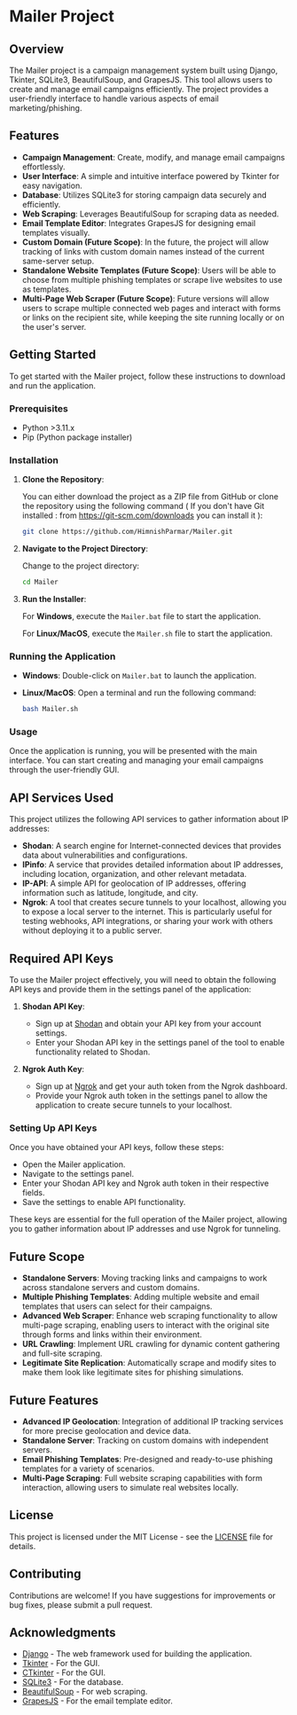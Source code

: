 # Mailer Project


## Overview

The Mailer project is a campaign management system built using Django, Tkinter, SQLite3, BeautifulSoup, and GrapesJS. This tool allows users to create and manage email campaigns efficiently. The project provides a user-friendly interface to handle various aspects of email marketing/phishing.


## Features

- **Campaign Management**: Create, modify, and manage email campaigns effortlessly.
- **User Interface**: A simple and intuitive interface powered by Tkinter for easy navigation.
- **Database**: Utilizes SQLite3 for storing campaign data securely and efficiently.
- **Web Scraping**: Leverages BeautifulSoup for scraping data as needed.
- **Email Template Editor**: Integrates GrapesJS for designing email templates visually.
- **Custom Domain (Future Scope)**: In the future, the project will allow tracking of links with custom domain names instead of the current same-server setup.
- **Standalone Website Templates (Future Scope)**: Users will be able to choose from multiple phishing templates or scrape live websites to use as templates.
- **Multi-Page Web Scraper (Future Scope)**: Future versions will allow users to scrape multiple connected web pages and interact with forms or links on the recipient site, while keeping the site running locally or on the user's server.
  

## Getting Started

To get started with the Mailer project, follow these instructions to download and run the application.

### Prerequisites

- Python >3.11.x
- Pip (Python package installer)

### Installation

1. **Clone the Repository**:

   You can either download the project as a ZIP file from GitHub or clone the repository using the following command ( If you don't have Git installed : from https://git-scm.com/downloads you can install it ):

   ```bash
   git clone https://github.com/HimnishParmar/Mailer.git
   ```

2. **Navigate to the Project Directory**:

   Change to the project directory:

   ```bash
   cd Mailer
   ```

3. **Run the Installer**:

   For **Windows**, execute the `Mailer.bat` file to start the application.

   For **Linux/MacOS**, execute the `Mailer.sh` file to start the application.

### Running the Application

- **Windows**: Double-click on `Mailer.bat` to launch the application.
- **Linux/MacOS**: Open a terminal and run the following command:

  ```bash
  bash Mailer.sh
  ```

### Usage

Once the application is running, you will be presented with the main interface. You can start creating and managing your email campaigns through the user-friendly GUI.


## API Services Used

This project utilizes the following API services to gather information about IP addresses:

- **Shodan**: A search engine for Internet-connected devices that provides data about vulnerabilities and configurations.
- **IPinfo**: A service that provides detailed information about IP addresses, including location, organization, and other relevant metadata.
- **IP-API**: A simple API for geolocation of IP addresses, offering information such as latitude, longitude, and city.
- **Ngrok**: A tool that creates secure tunnels to your localhost, allowing you to expose a local server to the internet. This is particularly useful for testing webhooks, API integrations, or sharing your work with others without deploying it to a public server.


## Required API Keys
To use the Mailer project effectively, you will need to obtain the following API keys and provide them in the settings panel of the application:

1. **Shodan API Key**: 
   - Sign up at [Shodan](https://account.shodan.io/register) and obtain your API key from your account settings. 
   - Enter your Shodan API key in the settings panel of the tool to enable functionality related to Shodan.

2. **Ngrok Auth Key**: 
   - Sign up at [Ngrok](https://dashboard.ngrok.com/signup) and get your auth token from the Ngrok dashboard.
   - Provide your Ngrok auth token in the settings panel to allow the application to create secure tunnels to your localhost.

### Setting Up API Keys
Once you have obtained your API keys, follow these steps:

- Open the Mailer application.
- Navigate to the settings panel.
- Enter your Shodan API key and Ngrok auth token in their respective fields.
- Save the settings to enable API functionality.

These keys are essential for the full operation of the Mailer project, allowing you to gather information about IP addresses and use Ngrok for tunneling.


## Future Scope

- **Standalone Servers**: Moving tracking links and campaigns to work across standalone servers and custom domains.
- **Multiple Phishing Templates**: Adding multiple website and email templates that users can select for their campaigns.
- **Advanced Web Scraper**: Enhance web scraping functionality to allow multi-page scraping, enabling users to interact with the original site through forms and links within their environment.
- **URL Crawling**: Implement URL crawling for dynamic content gathering and full-site scraping.
- **Legitimate Site Replication**: Automatically scrape and modify sites to make them look like legitimate sites for phishing simulations.


## Future Features

- **Advanced IP Geolocation**: Integration of additional IP tracking services for more precise geolocation and device data.
- **Standalone Server**: Tracking on custom domains with independent servers.
- **Email Phishing Templates**: Pre-designed and ready-to-use phishing templates for a variety of scenarios.
- **Multi-Page Scraping**: Full website scraping capabilities with form interaction, allowing users to simulate real websites locally.


## License

This project is licensed under the MIT License - see the [LICENSE](LICENSE) file for details.


## Contributing

Contributions are welcome! If you have suggestions for improvements or bug fixes, please submit a pull request.


## Acknowledgments

- [Django](https://www.djangoproject.com/) - The web framework used for building the application.
- [Tkinter](https://wiki.python.org/moin/TkInter) - For the GUI.
- [CTkinter](https://customtkinter.tomschimansky.com/) - For the GUI.
- [SQLite3](https://www.sqlite.org/index.html) - For the database.
- [BeautifulSoup](https://www.crummy.com/software/BeautifulSoup/) - For web scraping.
- [GrapesJS](https://grapesjs.com/) - For the email template editor.
